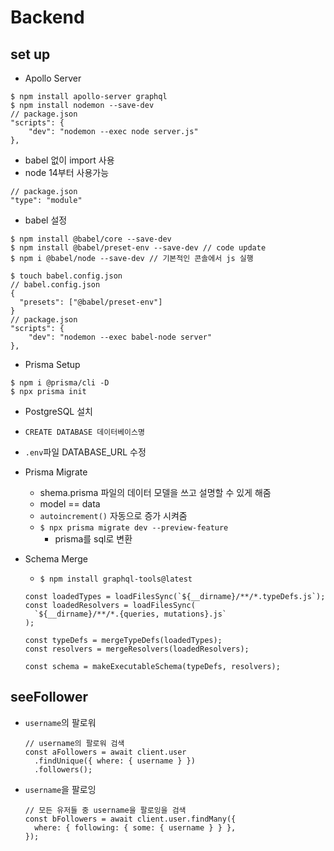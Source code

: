# Backend

## set up
- Apollo Server
```
$ npm install apollo-server graphql
$ npm install nodemon --save-dev
// package.json
"scripts": {
    "dev": "nodemon --exec node server.js"
},
```
- babel 없이 import 사용 
- node 14부터 사용가능
```
// package.json
"type": "module"
```
- babel 설정
```
$ npm install @babel/core --save-dev
$ npm install @babel/preset-env --save-dev // code update
$ npm i @babel/node --save-dev // 기본적인 콘솔에서 js 실행

$ touch babel.config.json
// babel.config.json
{
  "presets": ["@babel/preset-env"]
}
// package.json
"scripts": {
    "dev": "nodemon --exec babel-node server"
},
```
- Prisma Setup
```
$ npm i @prisma/cli -D
$ npx prisma init
```
  - PostgreSQL 설치
  - `CREATE DATABASE 데이터베이스명`
  - `.env`파일 DATABASE_URL 수정

- Prisma Migrate
  - shema.prisma 파일의 데이터 모델을 쓰고 설명할 수 있게 해줌
  - model == data
  - `autoincrement()` 자동으로 증가 시켜줌
  - `$ npx prisma migrate dev --preview-feature`
    - prisma를 sql로 변환
  
- Schema Merge
  - `$ npm install graphql-tools@latest `
  ```
  const loadedTypes = loadFilesSync(`${__dirname}/**/*.typeDefs.js`);
  const loadedResolvers = loadFilesSync(
    `${__dirname}/**/*.{queries, mutations}.js`
  );

  const typeDefs = mergeTypeDefs(loadedTypes);
  const resolvers = mergeResolvers(loadedResolvers);

  const schema = makeExecutableSchema(typeDefs, resolvers);

  ```

## seeFollower
- `username`의 팔로워
  ```
  // username의 팔로워 검색
  const aFollowers = await client.user
    .findUnique({ where: { username } })
    .followers();
  ```
- `username`을 팔로잉
  ```
  // 모든 유저들 중 username을 팔로잉을 검색
  const bFollowers = await client.user.findMany({
    where: { following: { some: { username } } },
  });
  ```